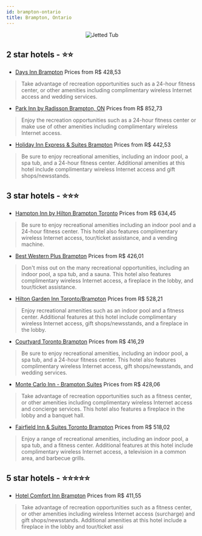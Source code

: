 ```yaml
---
id: brampton-ontario
title: Brampton, Ontario
---
```


<center><img src="https://i.travelapi.com/hotels/6000000/5410000/5406600/5406597/59874ffd_z.jpg" alt="Jetted Tub" /></center>


##  2 star hotels - ⭐️⭐️

-    [Days Inn Brampton](https://us.hurb.com/hotels/brampton/days-inn-brampton-JNP-JP096057?cmp=18055) Prices from R$ 428,53
   > Take advantage of recreation opportunities such as a 24-hour fitness center, or other amenities including complimentary wireless Internet access and wedding services.
-    [Park Inn by Radisson Brampton, ON](https://us.hurb.com/hotels/brampton/park-inn-by-radisson-brampton-on-JNP-JP04095F?cmp=18055) Prices from R$ 852,73
   > Enjoy the recreation opportunities such as a 24-hour fitness center or make use of other amenities including complimentary wireless Internet access.
-    [Holiday Inn Express & Suites Brampton](https://us.hurb.com/hotels/brampton/holiday-inn-express-suites-brampton-JNP-JP768755?cmp=18055) Prices from R$ 442,53
   > Be sure to enjoy recreational amenities, including an indoor pool, a spa tub, and a 24-hour fitness center. Additional amenities at this hotel include complimentary wireless Internet access and gift shops/newsstands.

##  3 star hotels - ⭐️⭐️⭐️

-    [Hampton Inn by Hilton Brampton Toronto](https://us.hurb.com/hotels/brampton/hampton-inn-by-hilton-brampton-toronto-JNP-JP145795?cmp=18055) Prices from R$ 634,45
   > Be sure to enjoy recreational amenities including an indoor pool and a 24-hour fitness center. This hotel also features complimentary wireless Internet access, tour/ticket assistance, and a vending machine.
-    [Best Western Plus Brampton](https://us.hurb.com/hotels/brampton/best-western-plus-brampton-JNP-JP997739?cmp=18055) Prices from R$ 426,01
   > Don't miss out on the many recreational opportunities, including an indoor pool, a spa tub, and a sauna. This hotel also features complimentary wireless Internet access, a fireplace in the lobby, and tour/ticket assistance.
-    [Hilton Garden Inn Toronto/Brampton](https://us.hurb.com/hotels/brampton/hilton-garden-inn-toronto-brampton-JNP-JP870199?cmp=18055) Prices from R$ 528,21
   > Enjoy recreational amenities such as an indoor pool and a fitness center. Additional features at this hotel include complimentary wireless Internet access, gift shops/newsstands, and a fireplace in the lobby.
-    [Courtyard Toronto Brampton](https://us.hurb.com/hotels/brampton/courtyard-toronto-brampton-JNP-JP188884?cmp=18055) Prices from R$ 416,29
   > Be sure to enjoy recreational amenities, including an indoor pool, a spa tub, and a 24-hour fitness center. This hotel also features complimentary wireless Internet access, gift shops/newsstands, and wedding services.
-    [Monte Carlo Inn - Brampton Suites](https://us.hurb.com/hotels/brampton/monte-carlo-inn-brampton-suites-JNP-JP010171?cmp=18055) Prices from R$ 428,06
   > Take advantage of recreation opportunities such as a fitness center, or other amenities including complimentary wireless Internet access and concierge services. This hotel also features a fireplace in the lobby and a banquet hall.
-    [Fairfield Inn & Suites Toronto Brampton](https://us.hurb.com/hotels/brampton/fairfield-inn-suites-toronto-brampton-JNP-JP778540?cmp=18055) Prices from R$ 518,02
   > Enjoy a range of recreational amenities, including an indoor pool, a spa tub, and a fitness center. Additional features at this hotel include complimentary wireless Internet access, a television in a common area, and barbecue grills.

##  5 star hotels - ⭐️⭐️⭐️⭐️⭐️

-    [Hotel Comfort Inn Brampton](https://us.hurb.com/hotels/brampton/hotel-comfort-inn-brampton-JNP-JP010169?cmp=18055) Prices from R$ 411,55
   > Take advantage of recreation opportunities such as a fitness center, or other amenities including wireless Internet access (surcharge) and gift shops/newsstands. Additional amenities at this hotel include a fireplace in the lobby and tour/ticket assi
